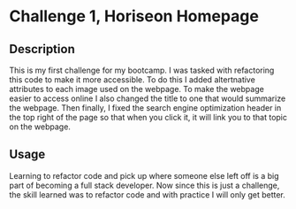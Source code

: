 # Challenge 1, Horiseon Homepage

## Description
This is my first challenge for my bootcamp. I was tasked with refactoring this code to make it more accessible. To do this I added altertnative attributes to each image used on the webpage. To make the webpage easier to access online I also changed the title to one that would summarize the webpage. Then finally, I fixed the search engine optimization header in the top right of the page so that when you click it, it will link you to that topic on the webpage.

## Usage
Learning to refactor code and pick up where someone else left off is a big part of becoming a full stack developer. Now since this is just a challenge, the skill learned was to refactor code and with practice I will only get better.